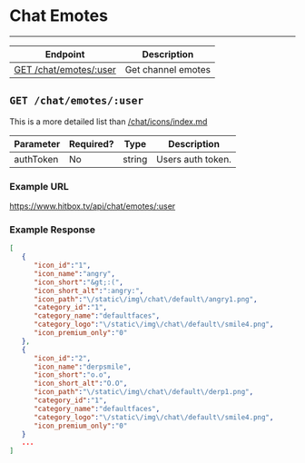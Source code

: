# Chat Emotes
***

| Endpoint | Description |
| ---- | --------------- |
| [GET /chat/emotes/:user](/chat/emotes/index.md#get-exampleapi) | Get channel emotes |

## `GET /chat/emotes/:user`

This is a more detailed list than [/chat/icons/index.md](/chat/icons/index.md)

| Parameter | Required? | Type | Description |
| ---- | ----- | ---- | ----- |
| authToken | No | string | Users auth token. | 

### Example URL

https://www.hitbox.tv/api/chat/emotes/:user

### Example Response 

```json
[
   {
      "icon_id":"1",
      "icon_name":"angry",
      "icon_short":"&gt;:(",
      "icon_short_alt":":angry:",
      "icon_path":"\/static\/img\/chat\/default\/angry1.png",
      "category_id":"1",
      "category_name":"defaultfaces",
      "category_logo":"\/static\/img\/chat\/default\/smile4.png",
      "icon_premium_only":"0"
   },
   {
      "icon_id":"2",
      "icon_name":"derpsmile",
      "icon_short":"o.o",
      "icon_short_alt":"O.O",
      "icon_path":"\/static\/img\/chat\/default\/derp1.png",
      "category_id":"1",
      "category_name":"defaultfaces",
      "category_logo":"\/static\/img\/chat\/default\/smile4.png",
      "icon_premium_only":"0"
   }
   ...
]
```
